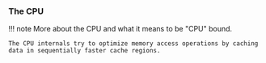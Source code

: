 
### The CPU

!!! note
    More about the CPU and what it means to be "CPU" bound.

    The CPU internals try to optimize memory access operations by caching data in sequentially faster cache regions.
